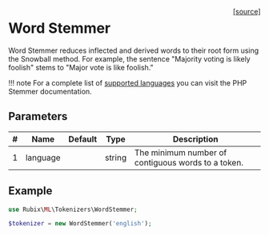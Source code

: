 <span style="float:right;"><a href="https://github.com/RubixML/ML/blob/master/src/Tokenizers/WordStemmer.php">[source]</a></span>

# Word Stemmer
Word Stemmer reduces inflected and derived words to their root form using the Snowball method. For example, the sentence "Majority voting is likely foolish" stems to "Major vote is like foolish."

!!! note
    For a complete list of [supported languages](https://github.com/wamania/php-stemmer#languages) you can visit the PHP Stemmer documentation.

## Parameters
| # | Name | Default | Type | Description |
|---|---|---|---|---|
| 1 | language | | string | The minimum number of contiguous words to a token. |

## Example
```php
use Rubix\ML\Tokenizers\WordStemmer;

$tokenizer = new WordStemmer('english');
```
